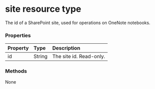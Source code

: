 # site resource type

The id of a SharePoint site, used for operations on OneNote notebooks.

<!-- {
  "blockType": "resource",
  "optionalProperties": [
    "notes"
  ],
  "@odata.type": "microsoft.graph.site"
}-->

### Properties
| Property	   | Type	|Description|
|:---------------|:--------|:----------|
|id|String|The site id. Read-only.|

### Methods
None

<!-- uuid: 8fcb5dbc-d5aa-4681-8e31-b001d5168d79
2015-10-25 14:57:30 UTC -->
<!-- {
  "type": "#page.annotation",
  "description": "site resource",
  "keywords": "",
  "section": "documentation",
  "tocPath": ""
}-->